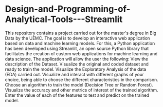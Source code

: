 # Design-and-Programming-of-Analytical-Tools---Streamlit
This repository contains a project carried out for the master's degree in Big Data by the UEMC.  The goal is to develop an interactive web application based on data and machine learning models. For this, a Python application has been developed using Streamlit, an open source Python library that facilitates the creation of custom web applications for machine learning and data science. The application will allow the user the following: View the description of the Dataset. Visualize the original and coded dataset and ready to train the model. Visualize the Exploratory Analysis of the data (EDA) carried out. Visualize and interact with different graphs of your choice, being able to choose the different characteristics in the comparison. Choose an algorithm to train the model (Decision Tree or Random Forest). Visualize the accuracy and other metrics of interest of the trained algorithm. Enter the value of each of the features to test and predict on the trained model.
